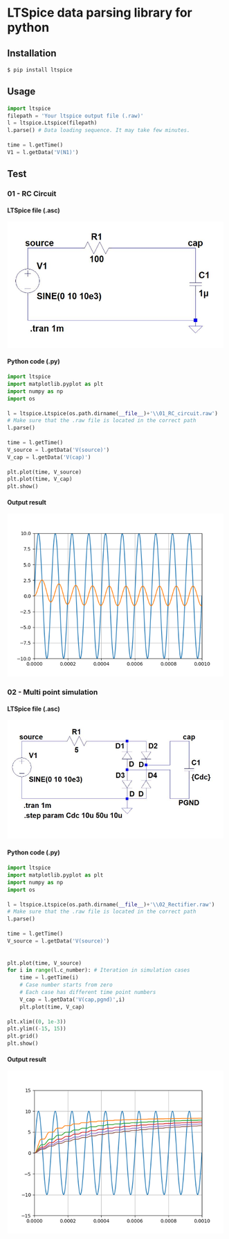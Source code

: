 # LTSpice data parsing library for python

## Installation

```sh
$ pip install ltspice
```

## Usage

```python
import ltspice
filepath = 'Your ltspice output file (.raw)'
l = ltspice.Ltspice(filepath)
l.parse() # Data loading sequence. It may take few minutes.

time = l.getTime()
V1 = l.getData('V(N1)')
```

## Test

### 01 - RC Circuit

#### LTSpice file (.asc)

<img src="https://github.com/DongHoonPark/ltspice_pytool/blob/master/test/01_RC_circuit/01_RC_circuit.JPG?raw=true" width="500">

#### Python code (.py)

```python
import ltspice
import matplotlib.pyplot as plt
import numpy as np
import os

l = ltspice.Ltspice(os.path.dirname(__file__)+'\\01_RC_circuit.raw') 
# Make sure that the .raw file is located in the correct path
l.parse() 

time = l.getTime()
V_source = l.getData('V(source)')
V_cap = l.getData('V(cap)')

plt.plot(time, V_source)
plt.plot(time, V_cap)
plt.show()
```

#### Output result
<img src="https://github.com/DongHoonPark/ltspice_pytool/blob/master/test/01_RC_circuit/01_RC_circuit.PNG?raw=true" width="500">

### 02 - Multi point simulation

#### LTSpice file (.asc)
<img src="https://github.com/DongHoonPark/ltspice_pytool/blob/master/test/02_Rectifier/02_Rectifier.JPG?raw=true" width="500">

#### Python code (.py)

```python
import ltspice
import matplotlib.pyplot as plt
import numpy as np
import os

l = ltspice.Ltspice(os.path.dirname(__file__)+'\\02_Rectifier.raw') 
# Make sure that the .raw file is located in the correct path
l.parse() 

time = l.getTime()
V_source = l.getData('V(source)')


plt.plot(time, V_source)
for i in range(l.c_number): # Iteration in simulation cases 
    time = l.getTime(i) 
    # Case number starts from zero
    # Each case has different time point numbers
    V_cap = l.getData('V(cap,pgnd)',i)
    plt.plot(time, V_cap)

plt.xlim((0, 1e-3))
plt.ylim((-15, 15))
plt.grid()
plt.show()
```

#### Output result
<img src="https://github.com/DongHoonPark/ltspice_pytool/blob/master/test/02_Rectifier/02_Rectifier.png?raw=true" width="500">

